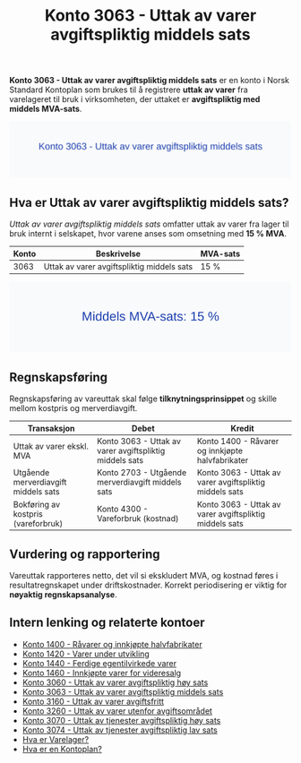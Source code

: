 ﻿---
title: "Konto 3063 - Uttak av varer avgiftspliktig middels sats"
meta_title: "3063-uttak-av-varer-avgiftspliktig-middels-sats"
meta_description: '**Konto 3063 - Uttak av varer avgiftspliktig middels sats** er en konto i Norsk Standard Kontoplan som brukes til å registrere **uttak av varer** fra varelager...'
slug: 3063-uttak-av-varer-avgiftspliktig-middels-sats
type: blog
layout: pages/single
---

**Konto 3063 - Uttak av varer avgiftspliktig middels sats** er en konto i Norsk Standard Kontoplan som brukes til å registrere **uttak av varer** fra varelageret til bruk i virksomheten, der uttaket er **avgiftspliktig med middels MVA-sats**.

![Illustrasjon av konto 3063 Uttak av varer avgiftspliktig middels sats](3063-uttak-av-varer-avgiftspliktig-middels-sats-image.svg)

## Hva er Uttak av varer avgiftspliktig middels sats?

*Uttak av varer avgiftspliktig middels sats* omfatter uttak av varer fra lager til bruk internt i selskapet, hvor varene anses som omsetning med **15 % MVA**.

| Konto | Beskrivelse                                             | MVA-sats |
|-------|---------------------------------------------------------|----------|
| 3063  | Uttak av varer avgiftspliktig middels sats             | 15 %     |

![Middels MVA-sats: 15 %](3063-mva-middels-sats.svg)

## Regnskapsføring

Regnskapsføring av vareuttak skal følge **tilknytningsprinsippet** og skille mellom kostpris og merverdiavgift.

| Transaksjon                                   | Debet                                             | Kredit                             |
|-----------------------------------------------|---------------------------------------------------|------------------------------------|
| Uttak av varer ekskl. MVA                     | Konto 3063 - Uttak av varer avgiftspliktig middels sats | Konto 1400 - Råvarer og innkjøpte halvfabrikater |
| Utgående merverdiavgift middels sats          | Konto 2703 - Utgående merverdiavgift middels sats | Konto 3063 - Uttak av varer avgiftspliktig middels sats |
| Bokføring av kostpris (vareforbruk)           | Konto 4300 - Vareforbruk (kostnad)                 | Konto 3063 - Uttak av varer avgiftspliktig middels sats |

## Vurdering og rapportering

Vareuttak rapporteres netto, det vil si ekskludert MVA, og kostnad føres i resultatregnskapet under driftskostnader. Korrekt periodisering er viktig for **nøyaktig regnskapsanalyse**.

## Intern lenking og relaterte kontoer

* [Konto 1400 - Råvarer og innkjøpte halvfabrikater](/blogs/kontoplan/1400-raavarer-og-innkjopte-halvfabrikater "Konto 1400 - Råvarer og innkjøpte halvfabrikater")
* [Konto 1420 - Varer under utvikling](/blogs/kontoplan/1420-varer-under-utvikling "Konto 1420 - Varer under utvikling")
* [Konto 1440 - Ferdige egentilvirkede varer](/blogs/kontoplan/1440-ferdige-egentilvirkede-varer "Konto 1440 - Ferdige egentilvirkede varer")
* [Konto 1460 - Innkjøpte varer for videresalg](/blogs/kontoplan/1460-innkjopte-varer-for-videresalg "Konto 1460 - Innkjøpte varer for videresalg")
* [Konto 3060 - Uttak av varer avgiftspliktig høy sats](/blogs/kontoplan/3060-uttak-av-varer-avgiftspliktig-hoy-sats "Konto 3060 - Uttak av varer avgiftspliktig høy sats")
* [Konto 3063 - Uttak av varer avgiftspliktig middels sats](/blogs/kontoplan/3063-uttak-av-varer-avgiftspliktig-middels-sats "Konto 3063 - Uttak av varer avgiftspliktig middels sats")
* [Konto 3160 - Uttak av varer avgiftsfritt](/blogs/kontoplan/3160-uttak-av-varer-avgiftsfritt "Konto 3160 - Uttak av varer avgiftsfritt")
* [Konto 3260 - Uttak av varer utenfor avgiftsområdet](/blogs/kontoplan/3260-uttak-av-varer-utenfor-avg-omr "Konto 3260 - Uttak av varer utenfor avgiftsområdet")
* [Konto 3070 - Uttak av tjenester avgiftspliktig høy sats](/blogs/kontoplan/3070-uttak-av-tjenester-avgiftspliktig-hoy-sats "Konto 3070 - Uttak av tjenester avgiftspliktig høy sats")
* [Konto 3074 - Uttak av tjenester avgiftspliktig lav sats](/blogs/kontoplan/3074-uttak-av-tjenester-avgiftspliktig-lav-sats "Konto 3074 - Uttak av tjenester avgiftspliktig lav sats")
* [Hva er Varelager?](/blogs/regnskap/hva-er-varelager "Hva er Varelager? Komplett Guide til Lagerføring og Verdivurdering")
* [Hva er en Kontoplan?](/blogs/regnskap/hva-er-kontoplan "Hva er en Kontoplan? Komplett Guide til Kontoplaner i Norsk Regnskap")






